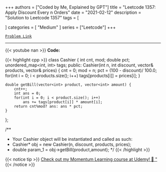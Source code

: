 
+++
authors = ["Coded by Me, Explained by GPT"]
title = "Leetcode 1357: Apply Discount Every n Orders"
date = "2021-02-12"
description = "Solution to Leetcode 1357"
tags = [
    
]
categories = [
    "Medium"
]
series = ["Leetcode"]
+++



[`Problem Link`](https://leetcode.com/problems/apply-discount-every-n-orders/description/)

---
{{< youtube nan >}}
**Code:**

{{< highlight cpp >}}
class Cashier {
    int cnt, mod;
    double pct;
    unordered_map<int, int> tags;
public:
    Cashier(int n, int discount, vector<int>& products, vector<int>& prices) {
        cnt = 0;
        mod = n;
        pct = (100 - discount)/ 100.0;
        for(int i = 0; i < products.size(); i++)
            tags[products[i]] = prices[i];
    }
    
    double getBill(vector<int> product, vector<int> amount) {
        cnt++;
        int ans = 0;
        for(int i = 0; i < product.size(); i++)
            ans += tags[product[i]] * amount[i];
        return cnt%mod? ans: ans * pct; 
    }
};

/**
 * Your Cashier object will be instantiated and called as such:
 * Cashier* obj = new Cashier(n, discount, products, prices);
 * double param_1 = obj->getBill(product,amount);
 */
{{< /highlight >}}



{{< notice tip >}}
[Check out my Momentum Learning course at Udemy! 🚀 "](https://www.udemy.com/course/blind-75-the-data-structures-and-algorithms-essentials/)
{{< /notice >}}

